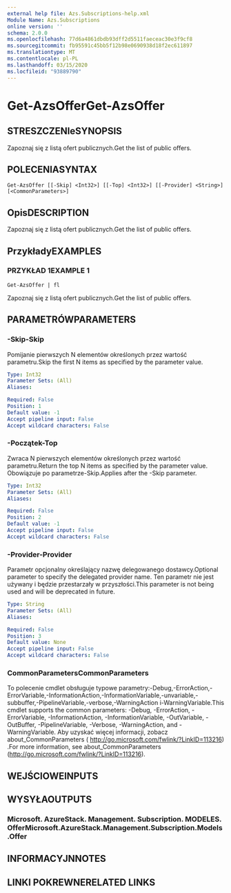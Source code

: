 ```yaml
---
external help file: Azs.Subscriptions-help.xml
Module Name: Azs.Subscriptions
online version: ''
schema: 2.0.0
ms.openlocfilehash: 77d6a4861dbdb93dff2d5511faeceac30e3f9cf8
ms.sourcegitcommit: fb95591c45bb5f12b98e0690938d18f2ec611897
ms.translationtype: MT
ms.contentlocale: pl-PL
ms.lasthandoff: 03/15/2020
ms.locfileid: "93889790"
---
```

# <span data-ttu-id="7d126-101">Get-AzsOffer</span><span class="sxs-lookup"><span data-stu-id="7d126-101">Get-AzsOffer</span></span>

## <span data-ttu-id="7d126-102">STRESZCZENIe</span><span class="sxs-lookup"><span data-stu-id="7d126-102">SYNOPSIS</span></span>
<span data-ttu-id="7d126-103">Zapoznaj się z listą ofert publicznych.</span><span class="sxs-lookup"><span data-stu-id="7d126-103">Get the list of public offers.</span></span>

## <span data-ttu-id="7d126-104">POLECENIA</span><span class="sxs-lookup"><span data-stu-id="7d126-104">SYNTAX</span></span>

```
Get-AzsOffer [[-Skip] <Int32>] [[-Top] <Int32>] [[-Provider] <String>] [<CommonParameters>]
```

## <span data-ttu-id="7d126-105">Opis</span><span class="sxs-lookup"><span data-stu-id="7d126-105">DESCRIPTION</span></span>
<span data-ttu-id="7d126-106">Zapoznaj się z listą ofert publicznych.</span><span class="sxs-lookup"><span data-stu-id="7d126-106">Get the list of public offers.</span></span>

## <span data-ttu-id="7d126-107">Przykłady</span><span class="sxs-lookup"><span data-stu-id="7d126-107">EXAMPLES</span></span>

### <span data-ttu-id="7d126-108">PRZYKŁAD 1</span><span class="sxs-lookup"><span data-stu-id="7d126-108">EXAMPLE 1</span></span>
```
Get-AzsOffer | fl
```

<span data-ttu-id="7d126-109">Zapoznaj się z listą ofert publicznych.</span><span class="sxs-lookup"><span data-stu-id="7d126-109">Get the list of public offers.</span></span>

## <span data-ttu-id="7d126-110">PARAMETRÓW</span><span class="sxs-lookup"><span data-stu-id="7d126-110">PARAMETERS</span></span>

### <span data-ttu-id="7d126-111">-Skip</span><span class="sxs-lookup"><span data-stu-id="7d126-111">-Skip</span></span>
<span data-ttu-id="7d126-112">Pomijanie pierwszych N elementów określonych przez wartość parametru.</span><span class="sxs-lookup"><span data-stu-id="7d126-112">Skip the first N items as specified by the parameter value.</span></span>

```yaml
Type: Int32
Parameter Sets: (All)
Aliases:

Required: False
Position: 1
Default value: -1
Accept pipeline input: False
Accept wildcard characters: False
```

### <span data-ttu-id="7d126-113">-Początek</span><span class="sxs-lookup"><span data-stu-id="7d126-113">-Top</span></span>
<span data-ttu-id="7d126-114">Zwraca N pierwszych elementów określonych przez wartość parametru.</span><span class="sxs-lookup"><span data-stu-id="7d126-114">Return the top N items as specified by the parameter value.</span></span>
<span data-ttu-id="7d126-115">Obowiązuje po parametrze-Skip.</span><span class="sxs-lookup"><span data-stu-id="7d126-115">Applies after the -Skip parameter.</span></span>

```yaml
Type: Int32
Parameter Sets: (All)
Aliases:

Required: False
Position: 2
Default value: -1
Accept pipeline input: False
Accept wildcard characters: False
```

### <span data-ttu-id="7d126-116">-Provider</span><span class="sxs-lookup"><span data-stu-id="7d126-116">-Provider</span></span>
<span data-ttu-id="7d126-117">Parametr opcjonalny określający nazwę delegowanego dostawcy.</span><span class="sxs-lookup"><span data-stu-id="7d126-117">Optional parameter to specify the delegated provider name.</span></span> <span data-ttu-id="7d126-118">Ten parametr nie jest używany i będzie przestarzały w przyszłości.</span><span class="sxs-lookup"><span data-stu-id="7d126-118">This parameter is not being used and will be deprecated in future.</span></span>

```yaml
Type: String
Parameter Sets: (All)
Aliases:

Required: False
Position: 3
Default value: None
Accept pipeline input: False
Accept wildcard characters: False
```

### <span data-ttu-id="7d126-119">CommonParameters</span><span class="sxs-lookup"><span data-stu-id="7d126-119">CommonParameters</span></span>
<span data-ttu-id="7d126-120">To polecenie cmdlet obsługuje typowe parametry:-Debug,-ErrorAction,-ErrorVariable,-InformationAction,-InformationVariable,-unvariable,-subbuffer,-PipelineVariable,-verbose,-WarningAction i-WarningVariable.</span><span class="sxs-lookup"><span data-stu-id="7d126-120">This cmdlet supports the common parameters: -Debug, -ErrorAction, -ErrorVariable, -InformationAction, -InformationVariable, -OutVariable, -OutBuffer, -PipelineVariable, -Verbose, -WarningAction, and -WarningVariable.</span></span> <span data-ttu-id="7d126-121">Aby uzyskać więcej informacji, zobacz about_CommonParameters ( http://go.microsoft.com/fwlink/?LinkID=113216) .</span><span class="sxs-lookup"><span data-stu-id="7d126-121">For more information, see about_CommonParameters (http://go.microsoft.com/fwlink/?LinkID=113216).</span></span>

## <span data-ttu-id="7d126-122">WEJŚCIOWE</span><span class="sxs-lookup"><span data-stu-id="7d126-122">INPUTS</span></span>

## <span data-ttu-id="7d126-123">WYSYŁA</span><span class="sxs-lookup"><span data-stu-id="7d126-123">OUTPUTS</span></span>

### <span data-ttu-id="7d126-124">Microsoft. AzureStack. Management. Subscription. MODELES. Offer</span><span class="sxs-lookup"><span data-stu-id="7d126-124">Microsoft.AzureStack.Management.Subscription.Models.Offer</span></span>

## <span data-ttu-id="7d126-125">INFORMACYJN</span><span class="sxs-lookup"><span data-stu-id="7d126-125">NOTES</span></span>

## <span data-ttu-id="7d126-126">LINKI POKREWNE</span><span class="sxs-lookup"><span data-stu-id="7d126-126">RELATED LINKS</span></span>
